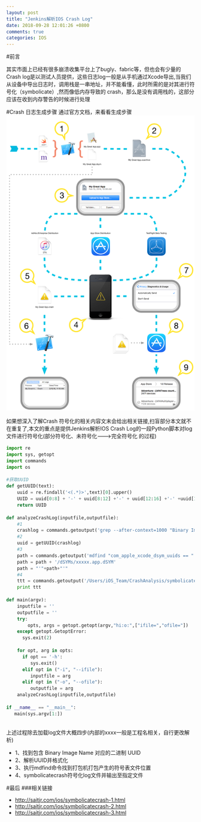 ```yaml
---
layout: post
title: "Jenkins解析IOS Crash Log"
date: 2018-09-28 12:01:26 +0800
comments: true
categories: IOS
---
```

#前言

其实市面上已经有很多崩溃收集平台上了bugly、fabric等，但也会有少量的Crash log是以测试人员提供，这些日志log一般是从手机通过Xcode导出,当我们从设备中导出日志时，调用栈是一串地址，并不能看懂，此时所需的是对其进行符号化（symbolicate）,然而像低内存导致的 crash，那么是没有调用栈的，这部分应该在收到内存警告的时候进行处理
<!--more-->

#Crash 日志生成步骤
通过官方文档，来看看生成步骤
![上图为plist文件数据](/images/2018/ios_crash_flow.png)

如果想深入了解Crash 符号化的相关内容文末会给出相关链接,扫盲部分本文就不在重复了,本文的重点是提供Jenkins解析IOS Crash Log的一段Python脚本对log文件进行符号化(部分符号化、未符号化--->完全符号化 的过程)


```Python
import re
import sys, getopt
import commands
import os

#获取UUID
def getUUID(text):
    uuid = re.findall('<(.*)>',text)[0].upper()
    UUID = uuid[0:8] + '-' + uuid[8:12] +'-' + uuid[12:16] +'-' +uuid[16:20] + "-" + uuid[20:32]
    return UUID

def analyzeCrashLog(inputfile,outputfile):
    #1
    crashlog = commands.getoutput('grep --after-context=1000 "Binary Images:" ' + inputfile + '  | grep "XXXXX arm"')
    #2
    uuid = getUUID(crashlog)
    #3
    path = commands.getoutput('mdfind "com_apple_xcode_dsym_uuids == " '+ uuid)
    path = path + '/dSYMs/xxxxx.app.dSYM'
    path = "'"+path+"'"
    #4
    ttt = commands.getoutput('/Users/iOS_Team/CrashAnalysis/symbolicatecrash '+ inputfile +' -d '+ path +' -o xxxx-IOS-Crash.crash')
    print ttt

def main(argv):
    inputfile = ''
    outputfile = ''
    try:
        opts, args = getopt.getopt(argv,"hi:o:",["ifile=","ofile="])
    except getopt.GetoptError:
      sys.exit(2)
   
    for opt, arg in opts:
      if opt == '-h':
         sys.exit()
      elif opt in ("-i", "--ifile"):
         inputfile = arg
      elif opt in ("-o", "--ofile"):
         outputfile = arg
    analyzeCrashLog(inputfile,outputfile)

if __name__ == "__main__":
   main(sys.argv[1:])
   
```

上述过程除去加载log文件大概四步(内部的xxxx一般是工程名相关，自行更改解析)

* 1、找到包含 Binary Image Name 对应的二进制 UUID
* 2、解析UUID并格式化
* 3、执行mdfind命令找到打包机打包产生的符号表文件位置
* 4、symbolicatecrash符号化log文件并输出至指定文件

#最后
###相关链接
* http://saitjr.com/ios/symbolicatecrash-1.html
* http://saitjr.com/ios/symbolicatecrash-2.html
* http://saitjr.com/ios/symbolicatecrash-3.html